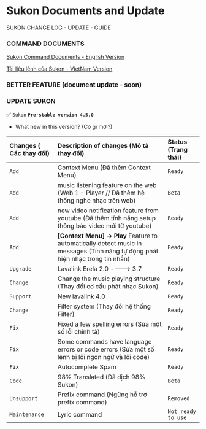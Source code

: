 # Sukon Documents and Update
SUKON CHANGE LOG - UPDATE - GUIDE

### COMMAND DOCUMENTS
[Sukon Command Documents - English Version](https://github.com/Fubuki-World0510/sukon-change-log/blob/main/command-document-en.md)

[Tài liệu lệnh của Sukon - VietNam Version](https://github.com/Fubuki-World0510/sukon-change-log/blob/main/command-document-vi.md)

### BETTER FEATURE (document update - soon)
### UPDATE SUKON
✅ `Sukon` **`Pre-stable version 4.5.0`**

- What new in this version? (Có gì mới?)

| Changes ( Các thay đổi)  | Description of changes (Mô tả thay đổi) |  Status (Trạng thái)   |
| :-------- | :-------------------------------- | :-------- |
| `Add` | Context Menu (Đã thêm Context Menu) | `Ready` |
| `Add` | music listening feature on the web (Web 1 - Player // Đã thêm hệ thống nghe nhạc trên web) | `Beta` |
| `Add` | new video notification feature from youtube (Đã thêm tính năng setup thông báo video mới từ youtube) | `Ready` |
| `Add` | **[Context Menu] -> Play** Feature to automatically detect music in messages (Tính năng tự động phát hiện nhạc trong tin nhắn) | `Ready` |
| `Upgrade` | Lavalink Erela 2.0 ----> 3.7 | `Ready` |
| `Change` | Change the music playing structure (Thay đổi cơ cấu phát nhạc Sukon) | `Ready` |
| `Support` | New lavalink 4.0 | `Ready` |
| `Change` | Filter system (Thay đổi hệ thống Filter) | `Ready` |
| `Fix` | Fixed a few spelling errors (Sửa một số lỗi chính tả) | `Ready` |
| `Fix` | Some commands have language errors or code errors (Sửa một số lệnh bị lỗi ngôn ngữ và lỗi code) | `Ready` |
| `Fix` | Autocomplete Spam | `Ready` |
| `Code` | 98% Translated (Đã dịch 98% Sukon) | `Beta` |
| `Unsupport` | Prefix command (Ngừng hỗ trợ prefix command) | `Removed` |
| `Maintenance` | Lyric command | `Not ready to use` |
